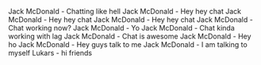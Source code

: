 Jack McDonald - Chatting like hell
Jack McDonald - Hey hey chat
Jack McDonald - Hey hey chat
Jack McDonald - Hey hey chat
Jack McDonald - Chat working now?
Jack McDonald - Yo
Jack McDonald - Chat kinda working with lag
Jack McDonald - Chat is awesome
Jack McDonald - Hey ho
Jack McDonald - Hey guys talk to me
Jack McDonald - I am talking to myself
Lukars - hi friends

